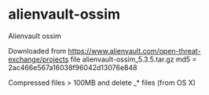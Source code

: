 alienvault-ossim
================

Alienvault ossim

Downloaded from https://www.alienvault.com/open-threat-exchange/projects file alienvault-ossim_5.3.5.tar.gz md5 = 2ac466e567a16038f96042d13076e848 

Compressed files > 100MB and delete _* files (from OS X)

